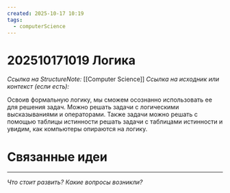 ```yaml
---
created: 2025-10-17 10:19
tags:
  - computerScience
---
```

# 202510171019 Логика

*Ссылка на StructureNote:* [[Computer Science]]
*Ссылка на исходник или контекст (если есть):* 

Освоив формальную логику, мы сможем осознанно использовать ее для решения задач. Можно решать задачи  с логическими высказываниями и операторами. Также задачи можно решать с помощью таблицы истинности решать задачи с таблицами истинности и увидим, как компьютеры опираются на логику.
# Связанные идеи

---

*Что стоит развить? Какие вопросы возникли?*